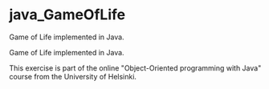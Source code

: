 # java_GameOfLife
Game of Life implemented in Java.

Game of Life implemented in Java.

This exercise is part of the online "Object-Oriented programming with Java" course from the University of Helsinki.
